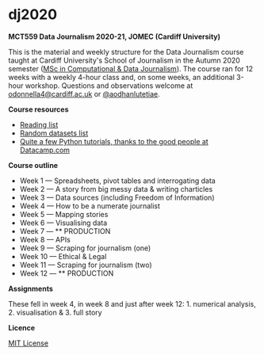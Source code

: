 # dj2020

**MCT559 Data Journalism 2020-21, JOMEC (Cardiff University)**

This is the material and weekly structure for the Data Journalism course taught at Cardiff University's School of Journalism in the Autumn 2020 semester ([MSc in Computational & Data Journalism](https://www.cardiff.ac.uk/study/postgraduate/taught/courses/course/computational-and-data-journalism-msc)). The course ran for 12 weeks with a weekly 4-hour class and, on some weeks, an additional 3-hour workshop. Questions and observations welcome at odonnella4@cardiff.ac.uk or [@aodhanlutetiae](https://www.twitter.com/aodhanlutetiae).

**Course resources**
- [Reading list](https://docs.google.com/document/d/15dNzLex3VdkcRjcXvyc8mKoXOFhBJHl2kVZeCUICLfQ/edit?usp=sharing)
- [Random datasets list](https://docs.google.com/document/d/1jwWhnAXX1ctCH7C4Q3De6Za8PV5Xo61gCfeMVOeIUTg/edit?usp=sharing)
- [Quite a few Python tutorials, thanks to the good people at Datacamp.com](https://learn.datacamp.com/search?q=python)

**Course outline**

- Week 1 — Spreadsheets, pivot tables and interrogating data
- Week 2 — A story from big messy data & writing charticles
- Week 3 — Data sources (including Freedom of Information)
- Week 4 — How to be a numerate journalist
- Week 5 — Mapping stories
- Week 6 — Visualising data
- Week 7 — ** PRODUCTION
- Week 8 — APIs
- Week 9 — Scraping for journalism (one)
- Week 10 — Ethical & Legal
- Week 11 — Scraping for journalism (two)
- Week 12 — ** PRODUCTION

**Assignments**

These fell in week 4, in week 8 and just after week 12: 1. numerical analysis, 2. visualisation & 3. full story

**Licence**

[MIT License](https://github.com/aodhanlutetiae/dj2020/blob/master/LICENSE)
